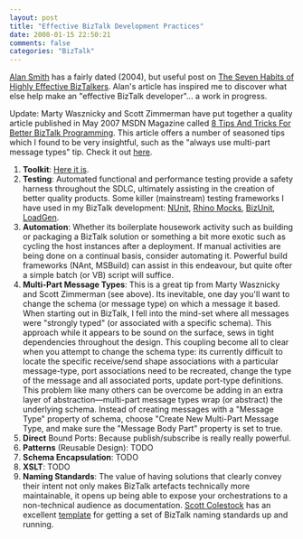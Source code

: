 ```yaml
---
layout: post
title: "Effective BizTalk Development Practices"
date: 2008-01-15 22:50:21
comments: false
categories: "BizTalk"
---
```


[Alan Smith](http://geekswithblogs.net/asmith) has a fairly dated (2004), but useful post on [The Seven Habits of Highly Effective BizTalkers](http://geekswithblogs.net/asmith/articles/17333.aspx). Alan's article has inspired me to discover what else help make an "effective BizTalk developer"... a work in progress.

Update: Marty Wasznicky and Scott Zimmerman have put together a quality article published in May 2007 MSDN Magazine called [8 Tips And Tricks For Better BizTalk Programming](http://msdn.microsoft.com/msdnmag/issues/07/05/BizTalk/Default.aspx). This article offers a number of seasoned tips which I found to be very insightful, such as the "always use multi-part message types" tip. Check it out [here](http://msdn.microsoft.com/msdnmag/issues/07/05/BizTalk/Default.aspx).

1.  **Toolkit**: [Here it is](/blog/2008/01/13/tools/).
2.  **Testing**: Automated functional and performance testing provide a safety harness throughout the SDLC, ultimately assisting in the creation of better quality products. Some killer (mainstream) testing frameworks I have used in my BizTalk development: [NUnit](http://www.nunit.org), [Rhino Mocks](http://www.ayende.com/projects/rhino-mocks.aspx), [BizUnit](http://www.codeplex.com/bizunit), [LoadGen](http://www.microsoft.com/downloads/details.aspx?FamilyID=c8af583f-7044-48db-b7b9-969072df1689&displaylang=en).
3.  **Automation**: Whether its boilerplate housework activity such as building or packaging a BizTalk solution or something a bit more exotic such as cycling the host instances after a deployment. If manual activities are being done on a continual basis, consider automating it. Powerful build frameworks (NAnt, MSBuild) can assist in this endeavour, but quite ofter a simple batch (or VB) script will suffice.
4.  **Multi-Part Message Types**: This is a great tip from Marty Wasznicky and Scott Zimmerman (see above). Its inevitable, one day you'll want to change the schema (or message type) on which a message it based. When starting out in BizTalk, I fell into the mind-set where all messages were "strongly typed" (or associated with a specific schema). This approach while it appears to be sound on the surface, sews in tight dependencies throughout the design. This coupling become all to clear when you attempt to change the schema type: its currently difficult to locate the specific receive/send shape associations with a particular message-type, port associations need to be recreated, change the type of the message and all associated ports, update port-type definitions. This problem like many others can be overcome be adding in an extra layer of abstraction—multi-part message types wrap (or abstract) the underlying schema. Instead of creating messages with a "Message Type" property of schema, choose "Create New Multi-Part Message Type, and make sure the "Message Body Part" property is set to true.
5.  **Direct** Bound Ports: Because publish/subscribe is really really powerful.
6.  **Patterns** (Reusable Design): TODO
7.  **Schema Encapsulation**: TODO
8.  **XSLT**: TODO
9.  **Naming Standards**: The value of having solutions that clearly convey their intent not only makes BizTalk artefacts technically more maintainable, it opens up being able to expose your orchestrations to a non-technical audience as documentation. [Scott Colestock](http://www.traceofthought.net/) has an excellent [template](http://www.traceofthought.net/misc/BizTalk%20Naming%20Conventions.htm) for getting a set of BizTalk naming standards up and running.

